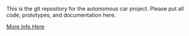 This is the git repository for the autonomous car project.  Please put all
code, prototypes, and documentation here.


[More Info Here](https://docs.google.com/presentation/d/17OsnjmWrwNlmxqkcpZh-2lD4FP3Nz7e-pSgjWwaGIpg/edit?usp=sharing)

